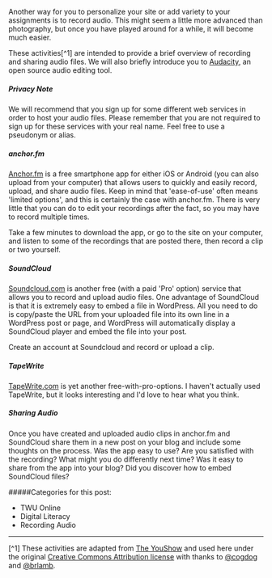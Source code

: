 Another way for you to personalize your site or add variety to your assignments is to record audio. This might seem a little more advanced than photography, but once you have played around for a while, it will become much easier.

These activities[^1] are intended to provide a brief overview of recording and sharing audio files. We will also briefly introduce you to [Audacity](http://www.audacityteam.org/), an open source audio editing tool.

##### Privacy Note

We will recommend that you sign up for some different web services in order to host your audio files. Please remember that you are not required to sign up for these services with your real name. Feel free to use a pseudonym or alias.

##### anchor.fm

[Anchor.fm](https://anchor.fm) is a free smartphone app for either iOS or Android \(you can also upload from your computer\) that allows users to quickly and easily record, upload, and share audio files. Keep in mind that 'ease-of-use' often means 'limited options', and this is certainly the case with anchor.fm. There is very little that you can do to edit your recordings after the fact, so you may have to record multiple times.

Take a few minutes to download the app, or go to the site on your computer, and listen to some of the recordings that are posted there, then record a clip or two yourself.

##### SoundCloud

[Soundcloud.com](https://soundcloud.com/) is another free \(with a paid 'Pro' option\) service that allows you to record and upload audio files. One advantage of SoundCloud is that it is extremely easy to embed a file in WordPress. All you need to do is copy/paste the URL from your uploaded file into its own line in a WordPress post or page, and WordPress will automatically display a SoundCloud player and embed the file into your post.

Create an account at Soundcloud and record or upload a clip.

##### TapeWrite
[TapeWrite.com](https://tapewrite.com/tapes/top) is yet another free-with-pro-options. I haven't actually used TapeWrite, but it looks interesting and I'd love to hear what you think.

##### Sharing Audio

Once you have created and uploaded audio clips in anchor.fm and SoundCloud share them in a new post on your blog and include some thoughts on the process. Was the app easy to use? Are you satisfied with the recording? What might you do differently next time? Was it easy to share from the app into your blog? Did you discover how to embed SoundCloud files?

#####Categories for this post:
* TWU Online
* Digital Literacy
* Recording Audio



---
[^1] These activities are adapted from [The YouShow](http://youshow.trubox.ca/about/schedule/unit-4-part-1/) and used here under the original [Creative Commons Attribution license](http://creativecommons.org/licenses/by/4.0/) with thanks to [@cogdog](https://twitter.com/cogdog) and [@brlamb](https://twitter.com/brlamb).

